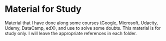 # Material for Study

Material that I have done along some courses (Google, Microsoft, Udacity, Udemy, DataCamp, edX), and use to solve some doubts.
This material is for study only. I will leave the appropriate references in each folder.
